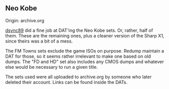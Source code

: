 ## Neo Kobe
Origin: archive.org

[dsync89](https://github.com/dsync89/) did a fine job at DAT'ing the Neo Kobe sets. Or, rather, half of them. These are the remaining ones, plus a cleaner version of the Sharp X1, since theirs was a bit of a mess.

The FM Towns sets exclude the game ISOs on purpose. Redump maintain a DAT for those, so it seems rather irrelevant to make one based on old dumps. The "FD and HD" set also includes any CMOS dumps and whatever else would be necessary to run a given title.

The sets used were all uploaded to archive.org by someone who later deleted their account. Links can be found inside the DATs.
